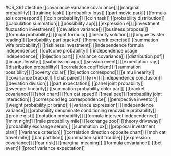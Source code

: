 #CS_361
#lecture
[[covariance variance covariance]]
[[marginal probability]]
[[training task]]
[[probability loss]]
[[part movie park]]
[[formula axis correspond]]
[[coin probability]]
[[coin task]]
[[probability distribution]]
[[calculation summation]]
[[possibility app]]
[[expression e]]
[[investment fluctuation investment]]
[[deviation variance]]
[[business proposal]]
[[formula probability]]
[[night formula]]
[[linearity solution]]
[[tongue twister reading]]
[[probability part bracket]]
[[homework exercise]]
[[summation wife probability]]
[[riskiness investment]]
[[independence formula independence]]
[[outcome probability]]
[[independence usage independence]]
[[bijection part]]
[[variance covariance]]
[[distribution pdf]]
[[image density]]
[[submission app]]
[[session event]]
[[expectation ray]]
[[distribution probability]]
[[correlation coefficient]]
[[summation possibility]]
[[poverty dollar]]
[[bijection correspond]]
[[e mu linearity]]
[[covariance bracket]]
[[chat parent]]
[[e rv]]
[[independence conclusion]]
[[deviation division]]
[[part expectation]]
[[panel joint probability]]
[[sweeper linearity]]
[[summation probability color part]]
[[bracket covariance]]
[[shot chart]]
[[fun cat speed]]
[[meal pee]]
[[probability joint interaction]]
[[correspond leg correspondence]]
[[perspective investor]]
[[weight probability pr brand]]
[[variance expression]]
[[independence variance]]
[[probability denominate conditioning renovable probability]]
[[prob e gist]]
[[notation probability]]
[[formula intersect independence]]
[[mint night]]
[[mile probability mile]]
[[exchange zoo]]
[[theory driveway]]
[[probability exchange serum]]
[[summation px]]
[[proposal investment plan]]
[[variance criterion]]
[[correlation direction opposite chart]]
[[mph cat travel mile]]
[[bar partition]]
[[summation spirit trouble]]
[[expression covariance]]
[[fear risk]]
[[marginal meaning]]
[[formula covariance]]
[[bet event]]
[[proof variance expectation]]
